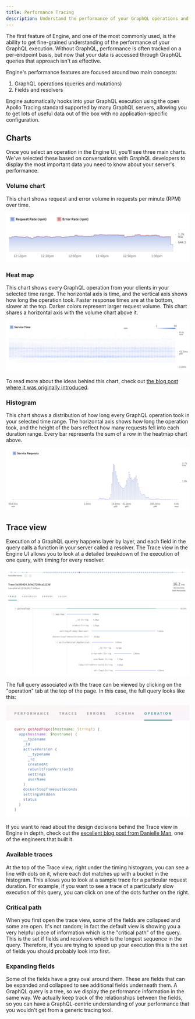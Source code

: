 ```yaml
---
title: Performance Tracing
description: Understand the performance of your GraphQL operations and resolvers, and how it changes over time.
---
```


The first feature of Engine, and one of the most commonly used, is the ability to get fine-grained understanding of the performance of your GraphQL execution. Without GraphQL, performance is often tracked on a per-endpoint basis, but now that your data is accessed through GraphQL queries that approach isn't as effective.

Engine's performance features are focused around two main concepts:

1. GraphQL operations (queries and mutations)
2. Fields and resolvers

Engine automatically hooks into your GraphQL execution using the open Apollo Tracing standard supported by many GraphQL servers, allowing you to get lots of useful data out of the box with no application-specific configuration.

<h2 id="charts">Charts</h2>

Once you select an operation in the Engine UI, you'll see three main charts. We've selected these based on conversations with GraphQL developers to display the most important data you need to know about your server's performance.

<h3 id="volume">Volume chart</h3>

This chart shows request and error volume in requests per minute (RPM) over time.

![Volume chart](./img/volume.png)

<h3 id="heat-map">Heat map</h3>

This chart shows every GraphQL operation from your clients in your selected time range. The horizontal axis is time, and the vertical axis shows how long the operation took. Faster response times are at the bottom, slower at the top. Darker colors represent larger request volume. This chart shares a horizontal axis with the volume chart above it.

![Heat map](./img/heatmap.png)

To read more about the ideas behind this chart, check out [the blog post where it was originally introduced](https://dev-blog.apollodata.com/new-in-optics-trends-over-time-3665692de2c7).

<h3 id="histogram">Histogram</h3>

This chart shows a distribution of how long every GraphQL operation took in your selected time range. The horizontal axis shows how long the operation took, and the height of the bars reflect how many requests fell into each duration range. Every bar represents the sum of a row in the heatmap chart above.

![Histogram](./img/histogram.png)

<h2 id="trace">Trace view</h2>

Execution of a GraphQL query happens layer by layer, and each field in the query calls a function in your server called a resolver. The Trace view in the Engine UI allows you to look at a detailed breakdown of the execution of one query, with timing for every resolver.

![Trace view](./img/trace.png)

The full query associated with the trace can be viewed by clicking on the "operation" tab at the top of the page. In this case, the full query looks like this:

![Operation view](./img/operation.png)

If you want to read about the design decisions behind the Trace view in Engine in depth, check out the [excellent blog post from Danielle Man](https://dev-blog.apollodata.com/the-new-trace-view-in-apollo-engine-566b25bdfdb0), one of the engineers that built it.

<h3 id="available-traces">Available traces</h3>

At the top of the Trace view, right under the timing histogram, you can see a line with dots on it, where each dot matches up with a bucket in the histogram. This allows you to look at a sample trace for a particular request duration. For example, if you want to see a trace of a particularly slow execution of this query, you can click on one of the dots further on the right.

<h3 id="critical-path">Critical path</h3>

When you first open the trace view, some of the fields are collapsed and some are open. It's not random; in fact the default view is showing you a very helpful piece of information which is the "critical path" of the query. This is the set if fields and resolvers which is the longest sequence in the query. Therefore, if you are trying to speed up your execution this is the set of fields you should probably look into first.

<h3 id="expanding">Expanding fields</h3>

Some of the fields have a gray oval around them. These are fields that can be expanded and collapsed to see additional fields underneath them. A GraphQL query is a tree, so we display the performance information in the same way. We actually keep track of the relationships between the fields, so you can have a GraphQL-centric understanding of your performance that you wouldn't get from a generic tracing tool.
